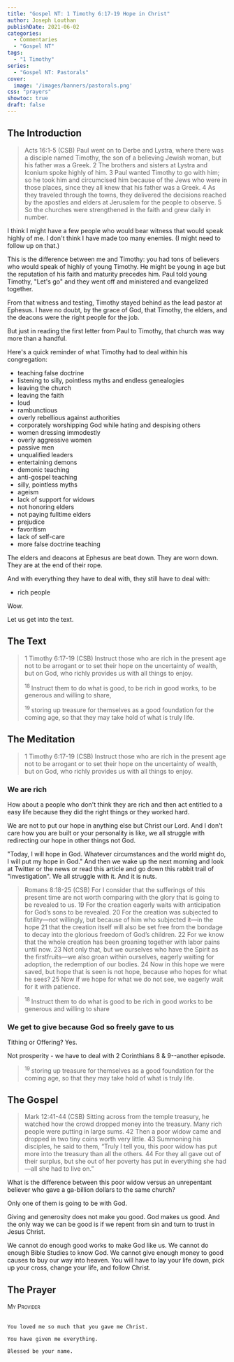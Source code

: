 ```yaml
---
title: "Gospel NT: 1 Timothy 6:17-19 Hope in Christ"
author: Joseph Louthan
publishDate: 2021-06-02
categories:
  - Commentaries
  - "Gospel NT"
tags:
  - "1 Timothy"
series:
  - "Gospel NT: Pastorals"
cover:
  image: '/images/banners/pastorals.png'
css: "prayers"
showtoc: true
draft: false
---
```

## The Introduction

>Acts 16:1-5 (CSB) Paul went on to Derbe and Lystra, where there was a disciple named Timothy, the son of a believing Jewish woman, but his father was a Greek. 2 The brothers and sisters at Lystra and Iconium spoke highly of him. 3 Paul wanted Timothy to go with him; so he took him and circumcised him because of the Jews who were in those places, since they all knew that his father was a Greek. 4 As they traveled through the towns, they delivered the decisions reached by the apostles and elders at Jerusalem for the people to observe. 5 So the churches were strengthened in the faith and grew daily in number.

I think I might have a few people who would bear witness that would speak highly of me. I don't think I have made too many enemies. (I might need to follow up on that.)

This is the difference between me and Timothy: you had tons of believers who would speak of highly of young Timothy. He might be young in age but the reputation of his faith and maturity precedes him. Paul told young Timothy, "Let's go" and they went off and ministered and evangelized together.

From that witness and testing, Timothy stayed behind as the lead pastor at Ephesus. I have no doubt, by the grace of God, that Timothy, the elders, and the deacons were the right people for the job.

But just in reading the first letter from Paul to Timothy, that church was way more than a handful.

Here's a quick reminder of what Timothy had to deal within his congregation:

 - teaching false doctrine
 - listening to silly, pointless myths and endless genealogies
 - leaving the church
 - leaving the faith
 - loud
 - rambunctious
 - overly rebellious against authorities
 - corporately worshipping God while hating and despising others
 - women dressing immodestly
 - overly aggressive women
 - passive men
 - unqualified leaders
 - entertaining demons
 - demonic teaching
 - anti-gospel teaching
 - silly, pointless myths
 - ageism
 - lack of support for widows
 - not honoring elders
 - not paying fulltime elders
 - prejudice
 - favoritism
 - lack of self-care
 - more false doctrine teaching

The elders and deacons at Ephesus are beat down. They are worn down. They are at the end of their rope.

And with everything they have to deal with, they still have to deal with:

 - rich people

Wow.

Let us get into the text.

## The Text

>1 Timothy 6:17-19 (CSB) Instruct those who are rich in the present age not to be arrogant or to set their hope on the uncertainty of wealth, but on God, who richly provides us with all things to enjoy.
>
><sup> 18 </sup>Instruct them to do what is good, to be rich in good works, to be generous and willing to share,
>
><sup> 19 </sup>storing up treasure for themselves as a good foundation for the coming age, so that they may take hold of what is truly life.

## The Meditation

>1 Timothy 6:17-19 (CSB) Instruct those who are rich in the present age not to be arrogant or to set their hope on the uncertainty of wealth, but on God, who richly provides us with all things to enjoy.

### We are rich

How about a people who don't think they are rich and then act entitled to a easy life because they did the right things or they worked hard.

We are not to put our hope in anything else but Christ our Lord. And I don't care how you are built or your personality is like, we all struggle with redirecting our hope in other things not God.

"Today, I will hope in God. Whatever circumstances and the world might do, I will put my hope in God." And then we wake up the next morning and look at Twitter or the news or read this article and go down this rabbit trail of "investigation". We all struggle with it. And it is nuts.

>Romans 8:18-25 (CSB) For I consider that the sufferings of this present time are not worth comparing with the glory that is going to be revealed to us. 19 For the creation eagerly waits with anticipation for God’s sons to be revealed. 20 For the creation was subjected to futility—not willingly, but because of him who subjected it—in the hope 21 that the creation itself will also be set free from the bondage to decay into the glorious freedom of God’s children. 22 For we know that the whole creation has been groaning together with labor pains until now. 23 Not only that, but we ourselves who have the Spirit as the firstfruits—we also groan within ourselves, eagerly waiting for adoption, the redemption of our bodies. 24 Now in this hope we were saved, but hope that is seen is not hope, because who hopes for what he sees? 25 Now if we hope for what we do not see, we eagerly wait for it with patience.

><sup> 18 </sup>Instruct them to do what is good to be rich in good works to be generous and willing to share

### We get to give because God so freely gave to us

Tithing or Offering? Yes.

Not prosperity - we have to deal with 2 Corinthians 8 & 9--another episode.

><sup> 19 </sup>storing up treasure for themselves as a good foundation for the coming age, so that they may take hold of what is truly life.

## The Gospel

>Mark 12:41-44 (CSB) Sitting across from the temple treasury, he watched how the crowd dropped money into the treasury. Many rich people were putting in large sums. 42 Then a poor widow came and dropped in two tiny coins worth very little. 43 Summoning his disciples, he said to them, “Truly I tell you, this poor widow has put more into the treasury than all the others. 44 For they all gave out of their surplus, but she out of her poverty has put in everything she had —all she had to live on.”

What is the difference between this poor widow versus an unrepentant believer who gave a ga-billion dollars to the same church?

Only one of them is going to be with God.

Giving and generosity does not make you good. God makes us good. And the only way we can be good is if we repent from sin and turn to trust in Jesus Christ.

We cannot do enough good works to make God like us. We cannot do enough Bible Studies to know God. We cannot give enough money to good causes to buy our way into heaven. You will have to lay your life down, pick up your cross, change your life, and follow Christ.

## The Prayer

<div style="font-variant: small-caps;">
My Provider
</div>
&nbsp;

```text
You loved me so much that you gave me Christ.

You have given me everything.

Blessed be your name.
```


